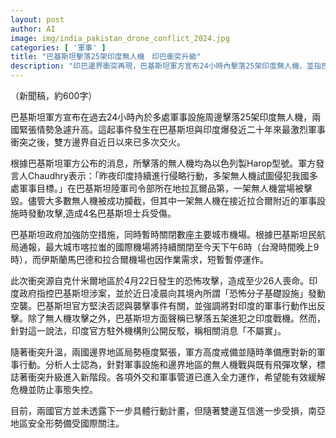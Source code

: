 ```yaml
---
layout: post
author: AI
image: img/india_pakistan_drone_conflict_2024.jpg
categories: [ '軍事' ]
title: "巴基斯坦擊落25架印度無人機　印巴衝突升級"
description: "印巴邊界衝突再現，巴基斯坦軍方宣布24小時內擊落25架印度無人機，並指控印度持續侵略。由克什米爾爆炸案引發的國安危機不斷升溫，雙方軍事對峙加劇，南亞局勢引國際高度關注。"
---
```

（新聞稿，約600字）

巴基斯坦軍方宣布在過去24小時內於多處軍事設施周邊擊落25架印度無人機，兩國緊張情勢急遽升高。這起事件發生在巴基斯坦與印度爆發近二十年來最激烈軍事衝突之後，雙方邊界自近日以來已多次交火。

根據巴基斯坦軍方公布的消息，所擊落的無人機均為以色列製Harop型號。軍方發言人Chaudhry表示：「昨夜印度持續進行侵略行動，多架無人機試圖侵犯我國多處軍事目標。」在巴基斯坦陸軍司令部所在地拉瓦爾品第，一架無人機當場被擊毀。儘管大多數無人機被成功攔截，但其中一架無人機在接近拉合爾附近的軍事設施時發動攻擊,造成4名巴基斯坦士兵受傷。

巴基斯坦政府加強防空措施，同時暫時關閉數座主要城市機場。根據巴基斯坦民航局通報，最大城市喀拉蚩的國際機場將持續關閉至今天下午6時（台灣時間晚上9時），而伊斯蘭馬巴德和拉合爾機場也因作業需求，短暫暫停運作。

此次衝突源自克什米爾地區於4月22日發生的恐怖攻擊，造成至少26人喪命。印度政府指控巴基斯坦涉案，並於近日凌晨向其境內所謂「恐怖分子基礎設施」發動空襲。巴基斯坦官方堅決否認與襲擊事件有關，並強調將對印度的軍事行動作出反擊。除了無人機攻擊之外，巴基斯坦方面聲稱已擊落五架進犯之印度戰機。然而，針對這一說法，印度官方駐外機構則公開反駁，稱相關消息「不屬實」。

隨著衝突升溫，兩國邊界地區局勢極度緊張，軍方高度戒備並隨時準備應對新的軍事行動。分析人士認為，針對軍事設施和邊界地區的無人機戰與既有飛彈攻擊，標誌著衝突升級進入新階段。各項外交和軍事管道已進入全力運作，希望能有效緩解危機並防止事態失控。

目前，兩國官方並未透露下一步具體行動計畫，但隨著雙邊互信進一步受損，南亞地區安全形勢備受國際關注。
